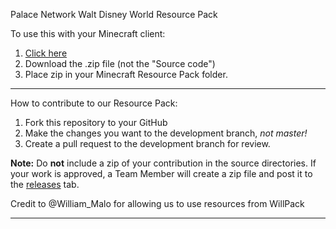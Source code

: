Palace Network Walt Disney World Resource Pack

To use this with your Minecraft client:

1. [Click here](https://github.com/ThePalaceMC/WDWResourcePack/releases/latest)
2. Download the .zip file (not the "Source code")
3. Place zip in your Minecraft Resource Pack folder.

***
How to contribute to our Resource Pack:

1. Fork this repository to your GitHub
2. Make the changes you want to the development branch, _not master!_
3. Create a pull request to the development branch for review.

**Note:** Do **not** include a zip of your contribution in the source directories. If your work is approved, a Team Member will create a zip file and post it to the [releases](https://github.com/ThePalaceMC/WDWResourcePack/releases/) tab.

Credit to @William_Malo for allowing us to use resources from WillPack
***
